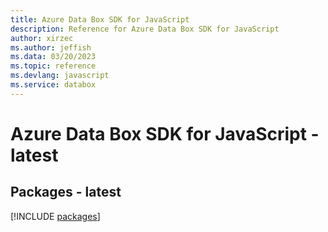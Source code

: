```yaml
---
title: Azure Data Box SDK for JavaScript
description: Reference for Azure Data Box SDK for JavaScript
author: xirzec
ms.author: jeffish
ms.data: 03/20/2023
ms.topic: reference
ms.devlang: javascript
ms.service: databox
---
```

# Azure Data Box SDK for JavaScript - latest
## Packages - latest
[!INCLUDE [packages](data-box-index.md)]